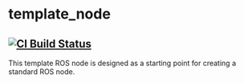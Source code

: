 # template_node
[![CI Build Status](https://github.com/frcteam195/template_node/actions/workflows/main.yml/badge.svg)](https://github.com/frcteam195/template_node/actions/workflows/main.yml)
---
This template ROS node is designed as a starting point for creating a standard ROS node.

